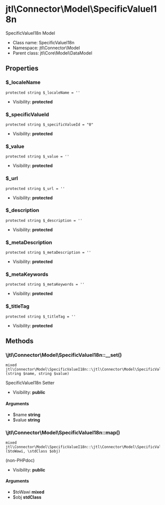 jtl\Connector\Model\SpecificValueI18n
===============

SpecificValueI18n Model




* Class name: SpecificValueI18n
* Namespace: jtl\Connector\Model
* Parent class: jtl\Core\Model\DataModel





Properties
----------


### $_localeName

```
protected string $_localeName = ''
```





* Visibility: **protected**


### $_specificValueId

```
protected string $_specificValueId = "0"
```





* Visibility: **protected**


### $_value

```
protected string $_value = ''
```





* Visibility: **protected**


### $_url

```
protected string $_url = ''
```





* Visibility: **protected**


### $_description

```
protected string $_description = ''
```





* Visibility: **protected**


### $_metaDescription

```
protected string $_metaDescription = ''
```





* Visibility: **protected**


### $_metaKeywords

```
protected string $_metaKeywords = ''
```





* Visibility: **protected**


### $_titleTag

```
protected string $_titleTag = ''
```





* Visibility: **protected**


Methods
-------


### \jtl\Connector\Model\SpecificValueI18n::__set()

```
mixed jtl\Connector\Model\SpecificValueI18n::\jtl\Connector\Model\SpecificValueI18n::__set()(string $name, string $value)
```

SpecificValueI18n Setter



* Visibility: **public**

#### Arguments

* $name **string**
* $value **string**



### \jtl\Connector\Model\SpecificValueI18n::map()

```
mixed jtl\Connector\Model\SpecificValueI18n::\jtl\Connector\Model\SpecificValueI18n::map()($toWawi, \stdClass $obj)
```

(non-PHPdoc)



* Visibility: **public**

#### Arguments

* $toWawi **mixed**
* $obj **stdClass**


